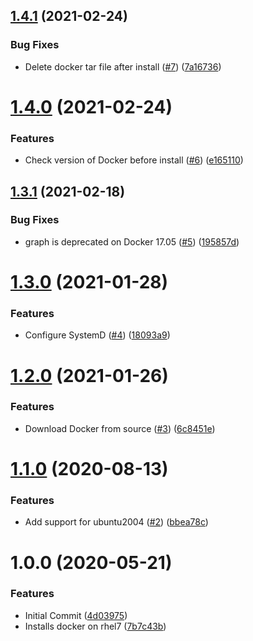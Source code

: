 ## [1.4.1](https://github.com/mongodb-ansible-roles/ansible-role-docker/compare/v1.4.0...v1.4.1) (2021-02-24)


### Bug Fixes

* Delete docker tar file after install ([#7](https://github.com/mongodb-ansible-roles/ansible-role-docker/issues/7)) ([7a16736](https://github.com/mongodb-ansible-roles/ansible-role-docker/commit/7a16736b2846cab18020421ee69bd0bff6648835))

# [1.4.0](https://github.com/mongodb-ansible-roles/ansible-role-docker/compare/v1.3.1...v1.4.0) (2021-02-24)


### Features

* Check version of Docker before install ([#6](https://github.com/mongodb-ansible-roles/ansible-role-docker/issues/6)) ([e165110](https://github.com/mongodb-ansible-roles/ansible-role-docker/commit/e165110601fbeace1de1aa0e7ce12115ad4c551e))

## [1.3.1](https://github.com/mongodb-ansible-roles/ansible-role-docker/compare/v1.3.0...v1.3.1) (2021-02-18)


### Bug Fixes

* graph is deprecated on Docker 17.05 ([#5](https://github.com/mongodb-ansible-roles/ansible-role-docker/issues/5)) ([195857d](https://github.com/mongodb-ansible-roles/ansible-role-docker/commit/195857da46ef6bd2c7b27ab158c70b53f99b83b6))

# [1.3.0](https://github.com/mongodb-ansible-roles/ansible-role-docker/compare/v1.2.0...v1.3.0) (2021-01-28)


### Features

* Configure SystemD ([#4](https://github.com/mongodb-ansible-roles/ansible-role-docker/issues/4)) ([18093a9](https://github.com/mongodb-ansible-roles/ansible-role-docker/commit/18093a9f42fee285d906f88823f663c22c271929))

# [1.2.0](https://github.com/mongodb-ansible-roles/ansible-role-docker/compare/v1.1.0...v1.2.0) (2021-01-26)


### Features

* Download Docker from source ([#3](https://github.com/mongodb-ansible-roles/ansible-role-docker/issues/3)) ([6c8451e](https://github.com/mongodb-ansible-roles/ansible-role-docker/commit/6c8451e68b6787462e9a4e6d372ce7251674fda9))

# [1.1.0](https://github.com/mongodb-ansible-roles/ansible-role-docker/compare/v1.0.0...v1.1.0) (2020-08-13)


### Features

* Add support for ubuntu2004 ([#2](https://github.com/mongodb-ansible-roles/ansible-role-docker/issues/2)) ([bbea78c](https://github.com/mongodb-ansible-roles/ansible-role-docker/commit/bbea78cf186adf4ee55a0629307dd1a9849ba4c0))

# 1.0.0 (2020-05-21)


### Features

* Initial Commit ([4d03975](https://github.com/mongodb-ansible-roles/ansible-role-docker/commit/4d03975b4c57e5a0bd5dbdef8ed14075d0d9176c))
* Installs docker on rhel7 ([7b7c43b](https://github.com/mongodb-ansible-roles/ansible-role-docker/commit/7b7c43b86945251cf0b64812c577da74a04b4215))
